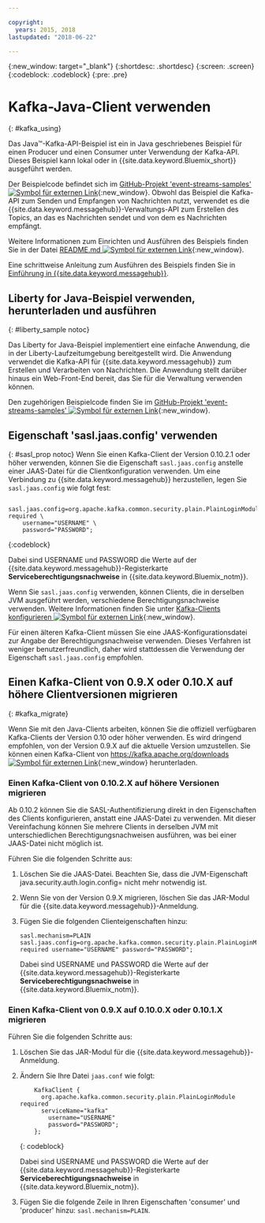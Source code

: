 ```yaml
---

copyright:
  years: 2015, 2018
lastupdated: "2018-06-22"

---
```


{:new_window: target="_blank"}
{:shortdesc: .shortdesc}
{:screen: .screen}
{:codeblock: .codeblock}
{:pre: .pre}

# Kafka-Java-Client verwenden
{: #kafka_using}

<!-- 21/06/18 - removing until some content ready

## To do: instructions for getting started, with links for more information


## To do: simple send source and receive source in-line


## How to use, download, and run the Java Kafka API sample

-->

Das Java&trade;-Kafka-API-Beispiel ist ein in Java geschriebenes Beispiel für einen Producer und einen Consumer unter Verwendung der Kafka-API. Dieses Beispiel kann lokal oder in {{site.data.keyword.Bluemix_short}} ausgeführt werden.

Der Beispielcode befindet sich im [GitHub-Projekt 'event-streams-samples' ![Symbol für externen Link](../../icons/launch-glyph.svg "Symbol für externen Link")](https://github.com/ibm-messaging/event-streams-samples/tree/master/kafka-java-console-sample){:new_window}. Obwohl das Beispiel die Kafka-API zum Senden und Empfangen von Nachrichten nutzt, verwendet es die {{site.data.keyword.messagehub}}-Verwaltungs-API zum Erstellen des Topics, an das es Nachrichten sendet und von dem es Nachrichten empfängt.

Weitere Informationen zum Einrichten und Ausführen des Beispiels finden Sie in der Datei [README.md ![Symbol für externen Link](../../icons/launch-glyph.svg "Symbol für externen Link")](https://github.com/ibm-messaging/event-streams-samples/tree/master/kafka-java-console-sample){:new_window}.

Eine schrittweise Anleitung zum Ausführen des Beispiels finden Sie in [Einführung in {{site.data.keyword.messagehub}}](/docs/services/EventStreams/index.html#getting_started_steps).

## Liberty for Java-Beispiel verwenden, herunterladen und ausführen
{: #liberty_sample notoc}

Das Liberty for Java-Beispiel implementiert eine einfache Anwendung, die in der Liberty-Laufzeitumgebung bereitgestellt wird. Die Anwendung verwendet die Kafka-API für {{site.data.keyword.messagehub}} zum Erstellen und Verarbeiten von Nachrichten.
Die Anwendung stellt darüber hinaus ein Web-Front-End bereit, das Sie für die Verwaltung verwenden können.

Den zugehörigen Beispielcode finden Sie im [GitHub-Projekt 'event-streams-samples' ![Symbol für externen Link](../../icons/launch-glyph.svg "Symbol für externen Link")](https://github.com/ibm-messaging/event-streams-samples/tree/master/kafka-java-liberty-sample){:new_window}.

<!--
17/10/17 - Karen: following info duplicated at messagehub063 
-->

## Eigenschaft 'sasl.jaas.config' verwenden
{: #sasl_prop notoc}
Wenn Sie einen Kafka-Client der Version 0.10.2.1 oder höher verwenden, können Sie die Eigenschaft <code>sasl.jaas.config</code> anstelle einer JAAS-Datei
für die Clientkonfiguration verwenden. Um eine Verbindung zu {{site.data.keyword.messagehub}} herzustellen, legen Sie
<code>sasl.jaas.config</code> wie folgt fest:
<pre>
<code>    sasl.jaas.config=org.apache.kafka.common.security.plain.PlainLoginModule required \
    username="USERNAME" \
    password="PASSWORD";</code>
</pre>
{:codeblock}

Dabei sind USERNAME und PASSWORD die Werte auf der {{site.data.keyword.messagehub}}-Registerkarte **Serviceberechtigungsnachweise** in {{site.data.keyword.Bluemix_notm}}.

Wenn Sie <code>sasl.jaas.config</code> verwenden, können Clients, die in derselben JVM ausgeführt werden, verschiedene Berechtigungsnachweise verwenden. Weitere
Informationen finden Sie unter [Kafka-Clients konfigurieren ![Symbol für externen Link](../../icons/launch-glyph.svg "Symbol für externen Link")](http://kafka.apache.org/documentation/#security_sasl_plain_clientconfig){:new_window}.

Für einen älteren Kafka-Client müssen Sie eine JAAS-Konfigurationsdatei zur Angabe der Berechtigungsnachweise verwenden. Dieses Verfahren ist weniger benutzerfreundlich, daher wird stattdessen die Verwendung der Eigenschaft <code>sasl.jaas.config</code> empfohlen.

<!--
23/04/18 - Karen: following migration info on production in messagehub084 
-->

## Einen Kafka-Client von 0.9.X oder 0.10.X auf höhere Clientversionen migrieren
{: #kafka_migrate}


Wenn Sie mit den Java-Clients arbeiten, können Sie die offiziell verfügbaren Kafka-Clients der Version 0.10 oder höher verwenden. Es wird dringend empfohlen, von der Version 0.9.X auf die aktuelle Version umzustellen. Sie können einen Kafka-Client von [https://kafka.apache.org/downloads ![Symbol für externen Link](../../icons/launch-glyph.svg "Symbol für externen Link")](https://kafka.apache.org/downloads){:new_window} herunterladen. 



### Einen Kafka-Client von 0.10.2.X auf höhere Versionen migrieren

Ab 0.10.2 können Sie die SASL-Authentifizierung direkt in den Eigenschaften des Clients konfigurieren, anstatt eine JAAS-Datei zu verwenden. Mit dieser Vereinfachung können Sie mehrere Clients in derselben JVM mit unterschiedlichen Berechtigungsnachweisen ausführen, was bei einer JAAS-Datei nicht möglich ist.

Führen Sie die folgenden Schritte aus:

1. Löschen Sie die JAAS-Datei. Beachten Sie, dass die JVM-Eigenschaft java.security.auth.login.config=<PATH TO JAAS> nicht mehr notwendig ist.
2. Wenn Sie von der Version 0.9.X migrieren, löschen Sie das JAR-Modul für die {{site.data.keyword.messagehub}}-Anmeldung.
2. Fügen Sie die folgenden Clienteigenschaften hinzu:
    ```
	sasl.mechanism=PLAIN
    sasl.jaas.config=org.apache.kafka.common.security.plain.PlainLoginModule required username="USERNAME" password="PASSWORD";
	```

	Dabei sind USERNAME und PASSWORD die Werte auf der {{site.data.keyword.messagehub}}-Registerkarte **Serviceberechtigungsnachweise** in {{site.data.keyword.Bluemix_notm}}.
	
	

### Einen Kafka-Client von 0.9.X auf 0.10.0.X oder 0.10.1.X migrieren

Führen Sie die folgenden Schritte aus:

1. Löschen Sie das JAR-Modul für die {{site.data.keyword.messagehub}}-Anmeldung.
2. Ändern Sie Ihre Datei <code>jaas.conf</code> wie folgt:
    ```
        KafkaClient {
          org.apache.kafka.common.security.plain.PlainLoginModule required
          serviceName="kafka"
            username="USERNAME"
            password="PASSWORD";
        };
    ```
    {: codeblock}

	Dabei sind USERNAME und PASSWORD die Werte auf der {{site.data.keyword.messagehub}}-Registerkarte **Serviceberechtigungsnachweise** in {{site.data.keyword.Bluemix_notm}}.
	
3. Fügen Sie die folgende Zeile in Ihren Eigenschaften 'consumer' und 'producer' hinzu: <code>sasl.mechanism=PLAIN</code>.
